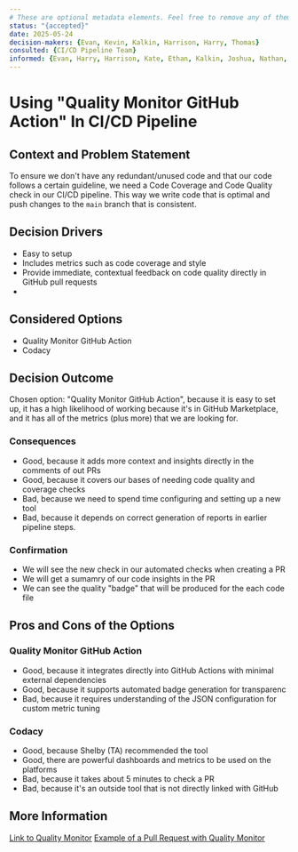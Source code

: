 ```yaml
---
# These are optional metadata elements. Feel free to remove any of them.
status: "{accepted}"
date: 2025-05-24
decision-makers: {Evan, Kevin, Kalkin, Harrison, Harry, Thomas}
consulted: {CI/CD Pipeline Team}
informed: {Evan, Harry, Harrison, Kate, Ethan, Kalkin, Joshua, Nathan, Joshua, Cass, Yilin, Thomas}
---
```


# Using "Quality Monitor GitHub Action" In CI/CD Pipeline

## Context and Problem Statement

To ensure we don't have any redundant/unused code and that our code follows a certain guideline, we need a Code Coverage and Code Quality check in our CI/CD pipeline. This way we write code that is optimal and push changes to the `main` branch that is consistent.

<!-- This is an optional element. Feel free to remove. -->
## Decision Drivers

* Easy to setup
* Includes metrics such as code coverage and style
* Provide immediate, contextual feedback on code quality directly in GitHub pull requests
* 

## Considered Options

* Quality Monitor GitHub Action
* Codacy

## Decision Outcome

Chosen option: "Quality Monitor GitHub Action", because it is easy to set up, it has a high likelihood of working because it's in GitHub Marketplace, and it has all of the metrics (plus more) that we are looking for. 

<!-- This is an optional element. Feel free to remove. -->
### Consequences

* Good, because it adds more context and insights directly in the comments of out PRs
* Good, because it covers our bases of needing code quality and coverage checks
* Bad, because we need to spend time configuring and setting up a new tool
* Bad, because it depends on correct generation of reports in earlier pipeline steps.

<!-- This is an optional element. Feel free to remove. -->
### Confirmation

* We will see the new check in our automated checks when creating a PR
* We will get a sumamry of our code insights in the PR
* We can see the quality "badge" that will be produced for the each code file

<!-- This is an optional element. Feel free to remove. -->
## Pros and Cons of the Options

### Quality Monitor GitHub Action

* Good, because it integrates directly into GitHub Actions with minimal external dependencies
* Good, because it supports automated badge generation for transparenc
* Bad, because it requires understanding of the JSON configuration for custom metric tuning

### Codacy

* Good, because Shelby (TA) recommended the tool
* Good, there are powerful dashboards and metrics to be used on the platforms
* Bad, because it takes about 5 minutes to check a PR
* Bad, because it's an outside tool that is not directly linked with GitHub

<!-- This is an optional element. Feel free to remove. -->
## More Information

[Link to Quality Monitor](https://github.com/marketplace/actions/quality-monitor)
[Example of a Pull Request with Quality Monitor](https://github.com/uhafner/codingstyle/pull/882)
